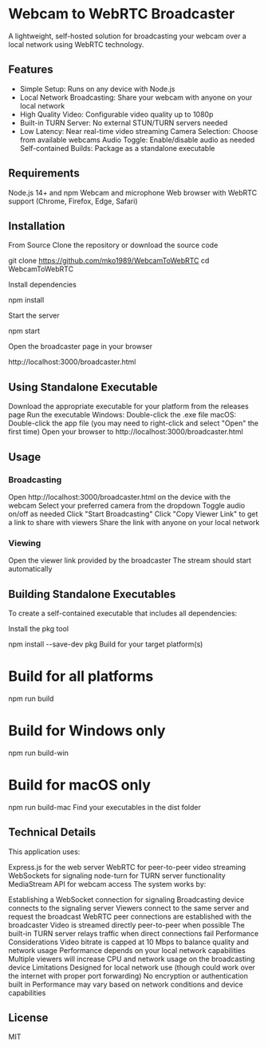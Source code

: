# Webcam to WebRTC Broadcaster
A lightweight, self-hosted solution for broadcasting your webcam over a local network using WebRTC technology.

## Features
- Simple Setup: Runs on any device with Node.js
- Local Network Broadcasting: Share your webcam with anyone on your local network
- High Quality Video: Configurable video quality up to 1080p
- Built-in TURN Server: No external STUN/TURN servers needed
- Low Latency: Near real-time video streaming
Camera Selection: Choose from available webcams
Audio Toggle: Enable/disable audio as needed
Self-contained Builds: Package as a standalone executable

## Requirements
Node.js 14+ and npm
Webcam and microphone
Web browser with WebRTC support (Chrome, Firefox, Edge, Safari)

## Installation
From Source
Clone the repository or download the source code

git clone https://github.com/mko1989/WebcamToWebRTC
cd WebcamToWebRTC

Install dependencies

npm install

Start the server

npm start

Open the broadcaster page in your browser

http://localhost:3000/broadcaster.html

## Using Standalone Executable
Download the appropriate executable for your platform from the releases page
Run the executable
Windows: Double-click the .exe file
macOS: Double-click the app file (you may need to right-click and select "Open" the first time)
Open your browser to http://localhost:3000/broadcaster.html

## Usage
### Broadcasting
Open http://localhost:3000/broadcaster.html on the device with the webcam
Select your preferred camera from the dropdown
Toggle audio on/off as needed
Click "Start Broadcasting"
Click "Copy Viewer Link" to get a link to share with viewers
Share the link with anyone on your local network

### Viewing
Open the viewer link provided by the broadcaster
The stream should start automatically

## Building Standalone Executables
To create a self-contained executable that includes all dependencies:

Install the pkg tool

npm install --save-dev pkg
Build for your target platform(s)


# Build for all platforms
npm run build

# Build for Windows only
npm run build-win

# Build for macOS only
npm run build-mac
Find your executables in the dist folder

## Technical Details
This application uses:

Express.js for the web server
WebRTC for peer-to-peer video streaming
WebSockets for signaling
node-turn for TURN server functionality
MediaStream API for webcam access
The system works by:

Establishing a WebSocket connection for signaling
Broadcasting device connects to the signaling server
Viewers connect to the same server and request the broadcast
WebRTC peer connections are established with the broadcaster
Video is streamed directly peer-to-peer when possible
The built-in TURN server relays traffic when direct connections fail
Performance Considerations
Video bitrate is capped at 10 Mbps to balance quality and network usage
Performance depends on your local network capabilities
Multiple viewers will increase CPU and network usage on the broadcasting device
Limitations
Designed for local network use (though could work over the internet with proper port forwarding)
No encryption or authentication built in
Performance may vary based on network conditions and device capabilities

## License
MIT
